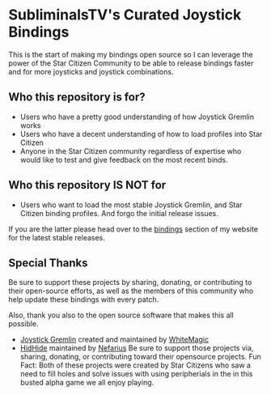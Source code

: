 # SubliminalsTV's Curated Joystick Bindings

This is the start of making my bindings open source so I can leverage the power of the Star Citizen Community to be able to release bindings faster and for more joysticks and joystick combinations.

## Who this repository is for?

+ Users who have a pretty good understanding of how Joystick Gremlin works
+ Users who have a decent understanding of how to load profiles into Star Citizen
+ Anyone in the Star Citizen community regardless of expertise who would like to test and give feedback on the most recent binds.

## Who this repository IS NOT for

+ Users who want to load the most stable Joystick Gremlin, and Star Citizen binding profiles. And forgo the initial release issues.

If you are the latter please head over to the [bindings](https://subliminal.gg/bindings/) section of my website for the latest stable releases.

## Special Thanks

Be sure to support these projects by sharing, donating, or contributing to their open-source efforts, as well as the members of this community who help update these bindings with every patch.

Also, thank you also to the open source software that makes this all possible.

+ [Joystick Gremlin](https://github.com/WhiteMagic/JoystickGremlin) created and maintained by [WhiteMagic](https://github.com/WhiteMagic)
+ [HidHide](https://github.com/nefarius/HidHide) maintained by [Nefarius](https://github.com/nefarius)
Be sure to support those projects via, sharing, donating, or contributing toward their opensource projects. Fun Fact: Both of these projects were created by Star Citizens who saw a need to fill holes and solve issues with using peripherials in the in this busted alpha game we all enjoy playing.
